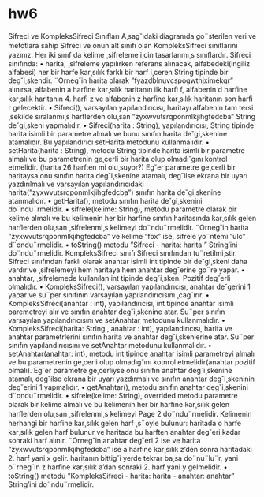 # hw6
 Sifreci ve KompleksSifreci Sınıﬂarı A¸sag˘ıdaki diagramda go¨sterilen veri ve metotlara sahip Sifreci ve onun alt sınıfı olan KompleksSifreci sınıﬂarını yazınız. Her iki sınıf da kelime ¸sifreleme i¸cin tasarlanmı¸s sınıﬂardır.
Sifreci sınıfında: • harita, ¸sifreleme yapılırken referans alınacak, alfabedeki(ingiliz alfabesi) her bir harfe kar¸sılık farklı bir harf i¸ceren String tipinde bir deg˘i¸skendir. ¨Orneg˘in harita
olarak ”fyazdblnuvcspogwthjximekqr” alınırsa, alfabenin a harﬁne kar¸sılık haritanın ilk harﬁ f, alfabenin d harﬁne kar¸sılık haritanın 4. harﬁ z ve alfabenin z harﬁne kar¸sılık haritanın son harﬁ r gelecektir. • Sifreci(), varsayılan yapılandırıcısı, haritayı alfabenin tam tersi ¸sekilde sıralanmı¸s harﬂerden olu¸san ”zyxwvutsrqponmlkjihgfedcba” String de˘gi¸skeni yapmalıdır. • Sifreci(harita : String), yapılandırıcısı, String tipinde harita isimli bir parametre almalı ve bunu sınıfın harita de˘gi¸skenine atamalıdır. Bu yapılandırıcı setHarita metodunu kullanmalıdır. • setHarita(harita : String), metodu String tipinde harita isimli bir parametre almalı ve bu parametrenin ge¸cerli bir harita olup olmadı˘gını kontrol etmelidir. (harita 26 harften mi olu¸suyor?) Eg˘er parametre ge¸cerli bir haritaysa onu sınıfın harita deg˘i¸skenine atamalı, deg˘ilse ekrana bir uyarı yazdırılmalı ve varsayılan yapılandırıcıdaki harita(”zyxwvutsrqponmlkjihgfedcba”) sınıfın harita de˘gi¸skenine atanmalıdır. • getHarita(), metodu sınıfın harita de˘gi¸skenini do¨ndu¨rmelidir. • sifrele(kelime: String), metodu parametre olarak bir kelime almalı ve bu kelimenin her bir harﬁne sınıfın haritasında kar¸sılık gelen harﬂerden olu¸san ¸sifrelenmi¸s kelimeyi do¨ndu¨rmelidir. ¨Orneg˘in harita ”zyxwvutsrqponmlkjihgfedcba” ve kelime ”fox” ise, sifrele yo¨ntemi ”ulc” d¨ondu¨rmelidir. • toString() metodu ”Sifreci - harita: harita ” String’ini do¨ndu¨rmelidir. KompleksSifreci sınıfı Sifreci sınıfından tu¨retilmi¸stir. Sifreci sınıfından farklı olarak anahtar isimli int tipinde bir de˘gi¸skeni daha vardır ve ¸sifrelemeyi hem haritaya hem anahtar deg˘erine go¨re yapar. • anahtar, ¸sifrelemede kullanılan int tipinde deg˘i¸sken. Pozitif deg˘erli olmalıdır. • KompleksSifreci(), varsayılan yapılandırıcısı, anahtar de˘gerini 1 yapar ve su¨per sınıfının varsayılan yapılandırıcısını ¸cag˘ırır. • KompleksSifreci(anahtar : int), yapılandırıcısı, int tipinde anahtar isimli paremetreyi alır ve sınıfın anahtar deg˘i¸skenine atar. Su¨per sınıfın varsayılan yapılandırıcısını ve setAnahtar metodunu kullanmalıdır. • KompleksSifreci(harita: String , anahtar : int), yapılandırıcısı, harita ve anahtar parametrlerini sınıfın harita ve anahtar deg˘i¸skenlerine atar. Su¨per sınıfın yapılandırıcısını ve setAnahtar metodunu kullanmalıdır. • setAnahtar(anahtar: int), metodu int tipinde anahtar isimli parametreyi almalı ve bu parametrenin ge¸cerli olup olmadıg˘ını kotnrol etmelidir(anahtar pozitif olmalı). Eg˘er parametre ge¸cerliyse onu sınıfın anahtar deg˘i¸skenine atamalı, deg˘ilse ekrana bir uyarı yazdırmalı ve sınıfın anahtar deg˘i¸skeninin deg˘erini 1 yapmalıdır. • getAnahtar(), metodu sınıfın anahtar deg˘i¸skenini d¨ondu¨rmelidir. • sifrele(kelime: String), overrided metodu parametre olarak bir kelime almalı ve bu kelimenin her bir harﬁne kar¸sılık gelen harﬂerden olu¸san ¸sifrelenmi¸s kelimeyi
Page 2
do¨ndu¨rmelidir. Kelimenin herhangi bir harﬁne kar¸sılık gelen harf ¸s¨oyle bulunur: haritada o harfe kar¸sılık gelen harf bulunur ve haritada bu harften anahtar deg˘eri kadar sonraki harf alınır. ¨Orneg˘in anahtar deg˘eri 2 ise ve harita ”zyxwvutsrqponmlkjihgfedcba” ise a harﬁne kar¸sılık z’den sonra haritadaki 2. harf yani x gelir. haritanın bittig˘i yerde tekrar ba¸sa do¨nu¨lu¨r, yani o¨rneg˘in z harﬁne kar¸sılık a’dan sonraki 2. harf yani y gelmelidir. • toString() metodu ”KompleksSifreci - harita: harita - anahtar: anahtar” String’ini do¨ndu¨rmelidir.

